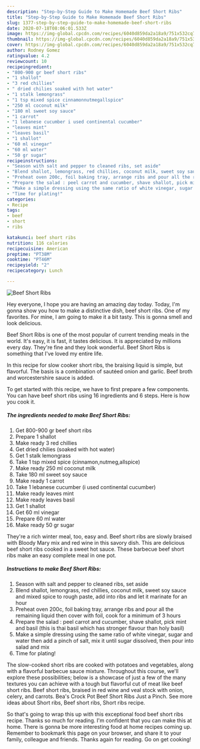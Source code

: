 ```yaml
---
description: "Step-by-Step Guide to Make Homemade Beef Short Ribs"
title: "Step-by-Step Guide to Make Homemade Beef Short Ribs"
slug: 1377-step-by-step-guide-to-make-homemade-beef-short-ribs
date: 2020-07-18T08:06:01.533Z
image: https://img-global.cpcdn.com/recipes/6040d859da2a18a9/751x532cq70/beef-short-ribs-recipe-main-photo.jpg
thumbnail: https://img-global.cpcdn.com/recipes/6040d859da2a18a9/751x532cq70/beef-short-ribs-recipe-main-photo.jpg
cover: https://img-global.cpcdn.com/recipes/6040d859da2a18a9/751x532cq70/beef-short-ribs-recipe-main-photo.jpg
author: Rodney Gomez
ratingvalue: 4.2
reviewcount: 10
recipeingredient:
- "800-900 gr beef short ribs"
- "1 shallot"
- "3 red chillies"
- " dried chilies soaked with hot water"
- "1 stalk lemongrass"
- "1 tsp mixed spice cinnamonnutmegallspice"
- "250 ml coconut milk"
- "180 ml sweet soy sauce"
- "1 carrot"
- "1 lebanese cucumber i used continental cucumber"
- "leaves mint"
- "leaves basil"
- "1 shallot"
- "60 ml vinegar"
- "60 ml water"
- "50 gr sugar"
recipeinstructions:
- "Season with salt and pepper to cleaned ribs, set aside"
- "Blend shallot, lemongrass, red chillies, coconut milk, sweet soy sauce and mixed spice to rough paste, add into ribs and let it marinate for an hour"
- "Preheat oven 200c, foil baking tray, arrange ribs and pour all the remaining liquid then cover with foil, cook for a minimum of 3 hours"
- "Prepare the salad : peel carrot and cucumber, shave shallot, pick mint and basil (this is thai basil which has stronger flavour than holy basil)"
- "Make a simple dressing using the same ratio of white vinegar, sugar and water then add a pinch of salt, mix it until sugar dissolved, then pour into salad and mix"
- "Time for plating!"
categories:
- Recipe
tags:
- beef
- short
- ribs

katakunci: beef short ribs 
nutrition: 116 calories
recipecuisine: American
preptime: "PT38M"
cooktime: "PT46M"
recipeyield: "2"
recipecategory: Lunch

---
```



![Beef Short Ribs](https://img-global.cpcdn.com/recipes/6040d859da2a18a9/751x532cq70/beef-short-ribs-recipe-main-photo.jpg)

Hey everyone, I hope you are having an amazing day today. Today, I'm gonna show you how to make a distinctive dish, beef short ribs. One of my favorites. For mine, I am going to make it a bit tasty. This is gonna smell and look delicious.

Beef Short Ribs is one of the most popular of current trending meals in the world. It's easy, it is fast, it tastes delicious. It is appreciated by millions every day. They're fine and they look wonderful. Beef Short Ribs is something that I've loved my entire life.

In this recipe for slow cooker short ribs, the braising liquid is simple, but flavorful. The basis is a combination of sautéed onion and garlic. Beef broth and worcestershire sauce is added.


To get started with this recipe, we have to first prepare a few components. You can have beef short ribs using 16 ingredients and 6 steps. Here is how you cook it.

<!--inarticleads1-->

##### The ingredients needed to make Beef Short Ribs:

1. Get 800-900 gr beef short ribs
1. Prepare 1 shallot
1. Make ready 3 red chillies
1. Get  dried chilies (soaked with hot water)
1. Get 1 stalk lemongrass
1. Take 1 tsp mixed spice (cinnamon,nutmeg,allspice)
1. Make ready 250 ml coconut milk
1. Take 180 ml sweet soy sauce
1. Make ready 1 carrot
1. Take 1 lebanese cucumber (i used continental cucumber)
1. Make ready leaves mint
1. Make ready leaves basil
1. Get 1 shallot
1. Get 60 ml vinegar
1. Prepare 60 ml water
1. Make ready 50 gr sugar


They&#39;re a rich winter meal, too, easy and. Beef short ribs are slowly braised with Bloody Mary mix and red wine in this savory dish. This are delicious beef short ribs cooked in a sweet hot sauce. These barbecue beef short ribs make an easy complete meal in one pot. 

<!--inarticleads2-->

##### Instructions to make Beef Short Ribs:

1. Season with salt and pepper to cleaned ribs, set aside
1. Blend shallot, lemongrass, red chillies, coconut milk, sweet soy sauce and mixed spice to rough paste, add into ribs and let it marinate for an hour
1. Preheat oven 200c, foil baking tray, arrange ribs and pour all the remaining liquid then cover with foil, cook for a minimum of 3 hours
1. Prepare the salad : peel carrot and cucumber, shave shallot, pick mint and basil (this is thai basil which has stronger flavour than holy basil)
1. Make a simple dressing using the same ratio of white vinegar, sugar and water then add a pinch of salt, mix it until sugar dissolved, then pour into salad and mix
1. Time for plating!


The slow-cooked short ribs are cooked with potatoes and vegetables, along with a flavorful barbecue sauce mixture. Throughout this course, we&#39;ll explore these possibilities; below is a showcase of just a few of the many textures you can achieve with a tough but flavorful cut of meat like beef short ribs. Beef short ribs, braised in red wine and veal stock with onion, celery, and carrots. Bea&#39;s Crock Pot Beef Short Ribs Just a Pinch. See more ideas about Short ribs, Beef short ribs, Short ribs recipe. 

So that's going to wrap this up with this exceptional food beef short ribs recipe. Thanks so much for reading. I'm confident that you can make this at home. There is gonna be more interesting food at home recipes coming up. Remember to bookmark this page on your browser, and share it to your family, colleague and friends. Thanks again for reading. Go on get cooking!
